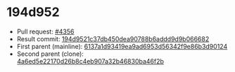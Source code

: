 # 194d952
- Pull request: [#4356](https://github.com/MarlinFirmware/Marlin/pull/4356)
- Result commit: [194d9521c37db450dea90788b6addd9d9b066682](https://github.com/MarlinFirmware/Marlin/commit/194d9521c37db450dea90788b6addd9d9b066682)
- First parent (mainline): [6137a1d93419ea9ad6953d56342f9e86b3d90124](https://github.com/MarlinFirmware/Marlin/commit/6137a1d93419ea9ad6953d56342f9e86b3d90124)
- Second parent (clone): [4a6ed5e22170d26b8c4eb907a32b46830ba46f2b](https://github.com/MarlinFirmware/Marlin/commit/4a6ed5e22170d26b8c4eb907a32b46830ba46f2b)
